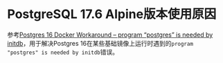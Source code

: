 # PostgreSQL 17.6 Alpine版本使用原因

参考[Postgres 16 Docker Workaround – program “postgres” is needed by initdb](https://codereviewvideos.com/postgres-16-docker-workaround-program-postgres-is-needed-by-initdb/)，用于解决Postgres 16在某些基础镜像上运行时遇到的`program "postgres" is needed by initdb`错误。
